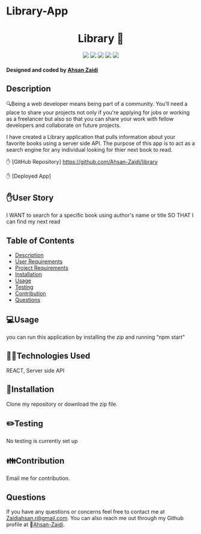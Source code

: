 # Library-App

<h1 align="center"> Library 👋</h1>
  
<p align="center">
    <img src="https://img.shields.io/badge/Javascript-yellow" />
    <img src="https://img.shields.io/badge/express-orange" />
    <img src="https://img.shields.io/badge/Sequelize-blue"  />
    <img src="https://img.shields.io/badge/mySQL-blue"  />
    <img src="https://img.shields.io/badge/dotenv-green" />
</p>
   
<h4>Designed and coded by <a href="https://github.com/Ahsan-Zaidi">Ahsan Zaidi</a></h4> 


## Description

🔍Being a web developer means being part of a community. You’ll need a place to share your projects not only if you're applying for jobs or working as a freelancer but also so that you can share your work with fellow developers and collaborate on future projects.

I have created a Library application that pulls information about your favorite books using a server side API. The purpose of this app is to act as a search engine for any individual looking for thier next book to read.

✋ [GitHub Repository] https://github.com/Ahsan-Zaidi/library


✋ [Deployed App] 


## ✋User Story

I WANT to search for a specific book using author's name or title
SO THAT I can find my next read

## Table of Contents
- [Description](#description)
- [User Requirements](#user-requirements)
- [Project Requirements](#project-requirements)
- [Installation](#installation)
- [Usage](#usage)
- [Testing](#testing)
- [Contribution](#contribution)
- [Questions](#questions)

## 💻Usage
  
you can run this application by installing the zip and running "npm start"

## 👨‍💻Technologies Used

REACT, 
Server side API

## 💾Installation

Clone my repository or download the zip file.

## ✏️Testing

No testing is currently set up

## 👪Contribution

Email me for contribution.

## Questions

 If you have any questions or concerns feel free to contact me at Zaidiahsan.r@gmail.com.
 You can also reach me out through my Github profile at  👋[Ahsan-Zaidi](https://github.com/Ahsan-Zaidi/).
